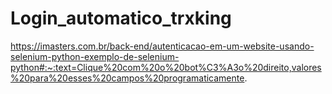 # Login_automatico_trxking


https://imasters.com.br/back-end/autenticacao-em-um-website-usando-selenium-python-exemplo-de-selenium-python#:~:text=Clique%20com%20o%20bot%C3%A3o%20direito,valores%20para%20esses%20campos%20programaticamente.
